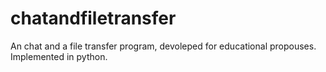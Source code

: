 # chatandfiletransfer
An chat and a file transfer program, devoleped for educational propouses. Implemented in python.
